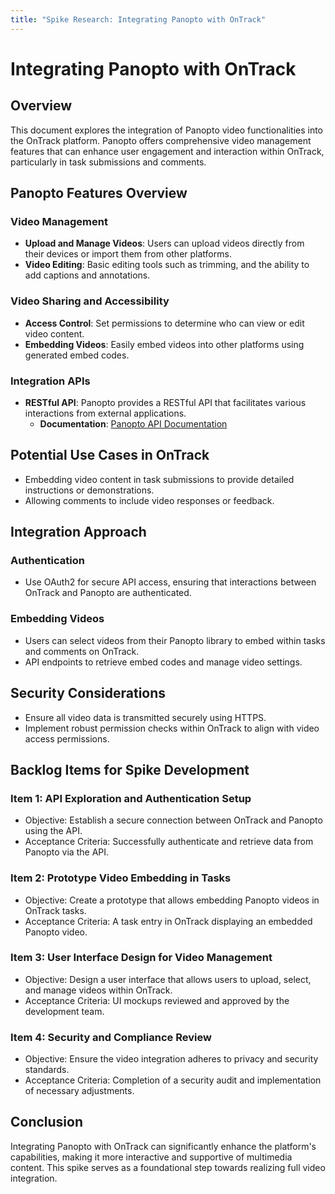 ```yaml
---
title: "Spike Research: Integrating Panopto with OnTrack"
---
```


# Integrating Panopto with OnTrack

## Overview

This document explores the integration of Panopto video functionalities into the OnTrack platform.
Panopto offers comprehensive video management features that can enhance user engagement and
interaction within OnTrack, particularly in task submissions and comments.

## Panopto Features Overview

### Video Management

- **Upload and Manage Videos**: Users can upload videos directly from their devices or import them
  from other platforms.
- **Video Editing**: Basic editing tools such as trimming, and the ability to add captions and
  annotations.

### Video Sharing and Accessibility

- **Access Control**: Set permissions to determine who can view or edit video content.
- **Embedding Videos**: Easily embed videos into other platforms using generated embed codes.

### Integration APIs

- **RESTful API**: Panopto provides a RESTful API that facilitates various interactions from
  external applications.
  - **Documentation**:
    [Panopto API Documentation](https://demo.hosted.panopto.com/Panopto/api/docs/index.html)

## Potential Use Cases in OnTrack

- Embedding video content in task submissions to provide detailed instructions or demonstrations.
- Allowing comments to include video responses or feedback.

## Integration Approach

### Authentication

- Use OAuth2 for secure API access, ensuring that interactions between OnTrack and Panopto are
  authenticated.

### Embedding Videos

- Users can select videos from their Panopto library to embed within tasks and comments on OnTrack.
- API endpoints to retrieve embed codes and manage video settings.

## Security Considerations

- Ensure all video data is transmitted securely using HTTPS.
- Implement robust permission checks within OnTrack to align with video access permissions.

## Backlog Items for Spike Development

### Item 1: API Exploration and Authentication Setup

- Objective: Establish a secure connection between OnTrack and Panopto using the API.
- Acceptance Criteria: Successfully authenticate and retrieve data from Panopto via the API.

### Item 2: Prototype Video Embedding in Tasks

- Objective: Create a prototype that allows embedding Panopto videos in OnTrack tasks.
- Acceptance Criteria: A task entry in OnTrack displaying an embedded Panopto video.

### Item 3: User Interface Design for Video Management

- Objective: Design a user interface that allows users to upload, select, and manage videos within
  OnTrack.
- Acceptance Criteria: UI mockups reviewed and approved by the development team.

### Item 4: Security and Compliance Review

- Objective: Ensure the video integration adheres to privacy and security standards.
- Acceptance Criteria: Completion of a security audit and implementation of necessary adjustments.

## Conclusion

Integrating Panopto with OnTrack can significantly enhance the platform's capabilities, making it
more interactive and supportive of multimedia content. This spike serves as a foundational step
towards realizing full video integration.
